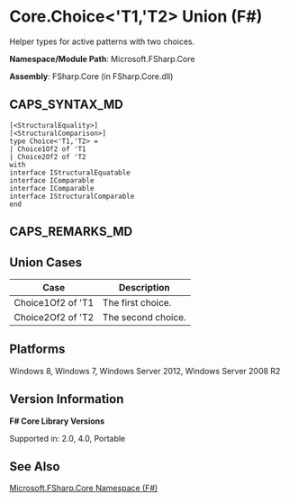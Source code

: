 # Core.Choice<'T1,'T2> Union (F#)

Helper types for active patterns with two choices.

**Namespace/Module Path**: Microsoft.FSharp.Core

**Assembly**: FSharp.Core (in FSharp.Core.dll)


## CAPS_SYNTAX_MD

```
[<StructuralEquality>]
[<StructuralComparison>]
type Choice<'T1,'T2> =
| Choice1Of2 of 'T1
| Choice2Of2 of 'T2
with
interface IStructuralEquatable
interface IComparable
interface IComparable
interface IStructuralComparable
end
```

## CAPS_REMARKS_MD

## Union Cases


|Case|Description|
|----|-----------|
|Choice1Of2 of 'T1|The first choice.|
|Choice2Of2 of 'T2|The second choice.|

## Platforms
Windows 8, Windows 7, Windows Server 2012, Windows Server 2008 R2


## Version Information
**F# Core Library Versions**

Supported in: 2.0, 4.0, Portable




## See Also
[Microsoft.FSharp.Core Namespace &#40;F&#35;&#41;](Microsoft.FSharp.Core+Namespace+%28F%23%29.md)

